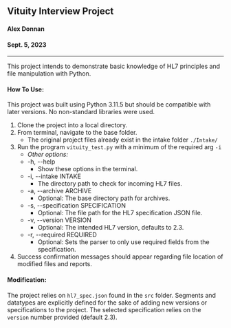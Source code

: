 ## Vituity Interview Project
#### Alex Donnan
#### Sept. 5, 2023
<hr>

This project intends to demonstrate basic knowledge of HL7 principles and file manipulation with Python.

#### How To Use:
This project was built using Python 3.11.5 but should be compatible with later versions. No non-standard libraries were used.

1. Clone the project into a local directory.
2. From terminal, navigate to the base folder.
	- The original project files already exist in the intake folder `./Intake/`
3. Run the program `vituity_test.py` with a minimum of the required arg `-i`
	- *Other options:*
	- -h, --help
		- Show these options in the terminal.
	- -i, --intake INTAKE
		- The directory path to check for incoming HL7 files.
	- -a, --archive ARCHIVE
	    - Optional: The base directory path for archives.
	- -s, --specification SPECIFICATION
	    - Optional: The file path for the HL7 specification JSON file.
	- -v, --version VERSION
	    - Optional: The intended HL7 version, defaults to 2.3.
	- -r, --required REQUIRED
        - Optional: Sets the parser to only use required fields from the specification.
4. Success confirmation messages should appear regarding file location of modified files and reports.

#### Modification:
The project relies on `hl7_spec.json` found in the `src` folder. Segments and datatypes are explicitly defined for the sake of adding new versions or specifications to the project. The selected specification relies on the `version` number provided (default 2.3).